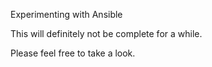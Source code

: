 Experimenting with Ansible 

This will definitely not be complete for a while. 

Please feel free to take a look.



